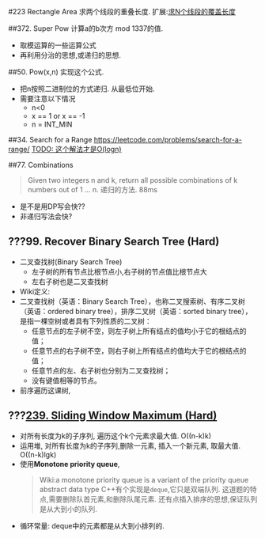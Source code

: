
#223 Rectangle Area
求两个线段的重叠长度.
扩展:[求N个线段的覆盖长度](http://www.nowcoder.com/questionTerminal/0b4f611b96a24c0980e42509b13b0f42?orderByHotValue=1&done=0&pos=248&mutiTagIds=597&onlyReference=false)

##372. Super Pow
计算a的b次方 mod 1337的值.
* 取模运算的一些运算公式
* 再利用分治的思想,或递归的思想.

##50. Pow(x,n)
实现这个公式.
* 把n按照二进制位的方式递归. 从最低位开始.
* 需要注意以下情况
  * n<0
  * x == 1 or x == -1
  * n = INT_MIN


##34. Search for a Range
https://leetcode.com/problems/search-for-a-range/
[TODO: 这个解法才是O(logn)](https://discuss.leetcode.com/topic/5891/clean-iterative-solution-with-two-binary-searches-with-explanation)

##77. Combinations
>Given two integers n and k, return all possible combinations of k numbers out of 1 ... n.
递归的方法. 88ms
* 是不是用DP写会快??
* 非递归写法会快?

## ???99. Recover Binary Search Tree (Hard)
* 二叉查找树(Binary Search Tree)
  * 左子树的所有节点比根节点小,右子树的节点值比根节点大
  * 左右子树也是二叉查找树
* Wiki定义:
* 二叉查找树（英语：Binary Search Tree），也称二叉搜索树、有序二叉树（英语：ordered binary tree），排序二叉树（英语：sorted binary tree），是指一棵空树或者具有下列性质的二叉树：
  * 任意节点的左子树不空，则左子树上所有结点的值均小于它的根结点的值；
  * 任意节点的右子树不空，则右子树上所有结点的值均大于它的根结点的值；
  * 任意节点的左、右子树也分别为二叉查找树；
  * 没有键值相等的节点。
* 前序遍历这课树,

## ???[239. Sliding Window Maximum (Hard)](https://leetcode.com/problems/sliding-window-maximum/)
* 对所有长度为k的子序列, 遍历这个k个元素求最大值. O((n-k)k)
* 运用堆, 对所有长度为k的子序列,删除一元素, 插入一个新元素, 取最大值. O((n-k)lgk)
* 使用**Monotone priority queue**,
  >Wiki:a monotone priority queue is a variant of the priority queue abstract data type
  C++有个实现是`deque`,它只是双端队列.
  这道题的特点,需要删除队首元素,和删除队尾元素.
  还有点插入排序的思想,保证队列是从大到小的队列.
* 循环常量: deque中的元素都是从大到小排列的.
